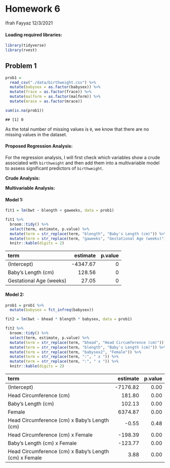 Homework 6
================
Ifrah Fayyaz
12/3/2021

#### Loading required libraries:

``` r
library(tidyverse)
library(rvest)
```

## Problem 1

``` r
prob1 = 
  read_csv("./data/birthweight.csv") %>%
  mutate(babysex = as.factor(babysex)) %>%
  mutate(frace = as.factor(frace)) %>%
  mutate(malform = as.factor(malform)) %>%
  mutate(mrace = as.factor(mrace))

sum(is.na(prob1))
```

    ## [1] 0

As the total number of missing values is `0`, we know that there are no
missing values in the dataset.

#### Proposed Regression Analysis:

For the regression analysis, I will first check which variables show a
crude associated with `birthweight` and then add them into a
multivariable model to assess significant predictors of `birthweight`.

**Crude Analysis:**

**Multivariable Analysis:**

#### Model 1:

``` r
fit1 = lm(bwt ~ blength + gaweeks, data = prob1)

fit1 %>%
  broom::tidy() %>%
  select(term, estimate, p.value) %>%
  mutate(term = str_replace(term, "blength", "Baby's Length (cm)")) %>%
  mutate(term = str_replace(term, "gaweeks", "Gestational Age (weeks)")) %>%
  knitr::kable(digits = 2) 
```

| term                    | estimate | p.value |
|:------------------------|---------:|--------:|
| (Intercept)             | -4347.67 |       0 |
| Baby’s Length (cm)      |   128.56 |       0 |
| Gestational Age (weeks) |    27.05 |       0 |

#### Model 2:

``` r
prob1 = prob1 %>%
  mutate(babysex = fct_infreq(babysex))

fit2 = lm(bwt ~ bhead * blength * babysex, data = prob1)

fit2 %>%
  broom::tidy() %>%
  select(term, estimate, p.value) %>%
  mutate(term = str_replace(term, "bhead", "Head Circumference (cm)")) %>%
  mutate(term = str_replace(term, "blength", "Baby's Length (cm)")) %>%
  mutate(term = str_replace(term, "babysex2", "Female")) %>%
  mutate(term = str_replace(term, ":", " x ")) %>%
  mutate(term = str_replace(term, ":", " x ")) %>%
  knitr::kable(digits = 2)
```

| term                                                  | estimate | p.value |
|:------------------------------------------------------|---------:|--------:|
| (Intercept)                                           | -7176.82 |    0.00 |
| Head Circumference (cm)                               |   181.80 |    0.00 |
| Baby’s Length (cm)                                    |   102.13 |    0.00 |
| Female                                                |  6374.87 |    0.00 |
| Head Circumference (cm) x Baby’s Length (cm)          |    -0.55 |    0.48 |
| Head Circumference (cm) x Female                      |  -198.39 |    0.00 |
| Baby’s Length (cm) x Female                           |  -123.77 |    0.00 |
| Head Circumference (cm) x Baby’s Length (cm) x Female |     3.88 |    0.00 |

